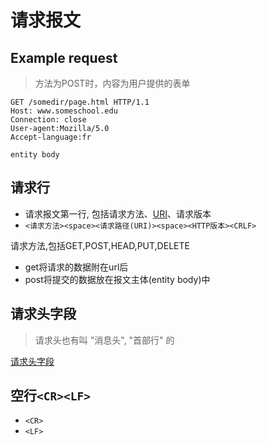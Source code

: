 # 请求报文

## Example request

> 方法为POST时，内容为用户提供的表单

```http
GET /somedir/page.html HTTP/1.1
Host: www.someschool.edu
Connection: close
User-agent:Mozilla/5.0
Accept-language:fr

entity body
```

## 请求行

- 请求报文第一行, 包括请求方法、[URI](network-uri.md)、请求版本
- `<请求方法><space><请求路径(URI)><space><HTTP版本><CRLF>`

请求方法,包括GET,POST,HEAD,PUT,DELETE

- get将请求的数据附在url后
- post将提交的数据放在报文主体(entity body)中

## 请求头字段

> 请求头也有叫 "消息头", "首部行" 的

[请求头字段](http-request-header.md)


## 空行`<CR><LF>`

- `<CR>`
- `<LF>`
